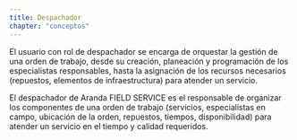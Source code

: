 ```yaml
---
title: Despachador
chapter: "conceptos"
---
```


El usuario con rol de despachador se encarga de orquestar la gestión de una orden de trabajo, desde su creación, planeación y programación de los especialistas responsables, hasta la asignación de los recursos necesarios (repuestos, elementos de infraestructura) para atender un servicio.

El despachador de Aranda FIELD SERVICE es el responsable de organizar los componentes de una orden de trabajo (servicios, especialistas en campo, ubicación de la orden, repuestos, tiempos, disponibilidad) para atender un servicio en el tiempo y calidad requeridos.
